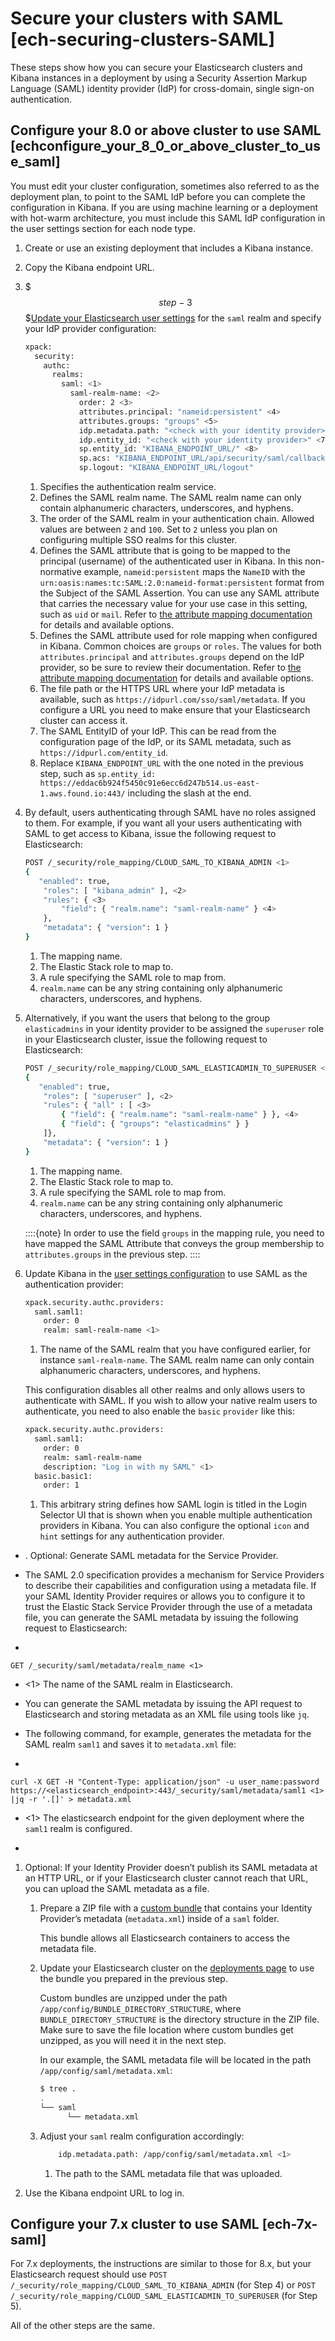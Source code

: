 # Secure your clusters with SAML [ech-securing-clusters-SAML]

These steps show how you can secure your Elasticsearch clusters and Kibana instances in a deployment by using a Security Assertion Markup Language (SAML) identity provider (IdP) for cross-domain, single sign-on authentication.


## Configure your 8.0 or above cluster to use SAML [echconfigure_your_8_0_or_above_cluster_to_use_saml]

You must edit your cluster configuration, sometimes also referred to as the deployment plan, to point to the SAML IdP before you can complete the configuration in Kibana. If you are using machine learning or a deployment with hot-warm architecture, you must include this SAML IdP configuration in the user settings section for each node type.

1. Create or use an existing deployment that includes a Kibana instance.
2. Copy the Kibana endpoint URL.
3. $$$step-3$$$[Update your Elasticsearch user settings](../../../deploy-manage/deploy/elastic-cloud/edit-stack-settings.md) for the `saml` realm and specify your IdP provider configuration:

    ```sh
    xpack:
      security:
        authc:
          realms:
            saml: <1>
              saml-realm-name: <2>
                order: 2 <3>
                attributes.principal: "nameid:persistent" <4>
                attributes.groups: "groups" <5>
                idp.metadata.path: "<check with your identity provider>" <6>
                idp.entity_id: "<check with your identity provider>" <7>
                sp.entity_id: "KIBANA_ENDPOINT_URL/" <8>
                sp.acs: "KIBANA_ENDPOINT_URL/api/security/saml/callback"
                sp.logout: "KIBANA_ENDPOINT_URL/logout"
    ```

    1. Specifies the authentication realm service.
    2. Defines the SAML realm name. The SAML realm name can only contain alphanumeric characters, underscores, and hyphens.
    3. The order of the SAML realm in your authentication chain. Allowed values are between `2` and `100`. Set to `2` unless you plan on configuring multiple SSO realms for this cluster.
    4. Defines the SAML attribute that is going to be mapped to the principal (username) of the authenticated user in Kibana. In this  non-normative example, `nameid:persistent` maps the `NameID` with the `urn:oasis:names:tc:SAML:2.0:nameid-format:persistent` format from the Subject of the SAML Assertion. You can use any SAML attribute that carries the necessary value for your use case in this setting, such as `uid` or `mail`. Refer to [the attribute mapping documentation](/deploy-manage/users-roles/cluster-or-deployment-auth/saml.md#saml-attributes-mapping) for details and available options.
    5. Defines the SAML attribute used for role mapping when configured in Kibana. Common choices are `groups` or `roles`. The values for both `attributes.principal` and `attributes.groups` depend on the IdP provider, so be sure to review their documentation. Refer to [the attribute mapping documentation](/deploy-manage/users-roles/cluster-or-deployment-auth/saml.md#saml-attributes-mapping) for details and available options.
    6. The file path or the HTTPS URL where your IdP metadata is available, such as `https://idpurl.com/sso/saml/metadata`. If you configure a URL you need to make ensure that your Elasticsearch cluster can access it.
    7. The SAML EntityID of your IdP. This can be read from the configuration page of the IdP, or its SAML metadata, such as `https://idpurl.com/entity_id`.
    8. Replace `KIBANA_ENDPOINT_URL` with the one noted in the previous step, such as `sp.entity_id: https://eddac6b924f5450c91e6ecc6d247b514.us-east-1.aws.found.io:443/` including the slash at the end.

4. By default, users authenticating through SAML have no roles assigned to them. For example, if you want all your users authenticating with SAML to get access to Kibana, issue the following request to Elasticsearch:

    ```sh
    POST /_security/role_mapping/CLOUD_SAML_TO_KIBANA_ADMIN <1>
    {
       "enabled": true,
        "roles": [ "kibana_admin" ], <2>
        "rules": { <3>
            "field": { "realm.name": "saml-realm-name" } <4>
        },
        "metadata": { "version": 1 }
    }
    ```

    1. The mapping name.
    2. The Elastic Stack role to map to.
    3. A rule specifying the SAML role to map from.
    4. `realm.name` can be any string containing only alphanumeric characters, underscores, and hyphens.

5. Alternatively, if you want the users that belong to the group `elasticadmins` in your identity provider to be assigned the `superuser` role in your Elasticsearch cluster, issue the following request to Elasticsearch:

    ```sh
    POST /_security/role_mapping/CLOUD_SAML_ELASTICADMIN_TO_SUPERUSER <1>
    {
       "enabled": true,
        "roles": [ "superuser" ], <2>
        "rules": { "all" : [ <3>
            { "field": { "realm.name": "saml-realm-name" } }, <4>
            { "field": { "groups": "elasticadmins" } }
        ]},
        "metadata": { "version": 1 }
    }
    ```

    1. The mapping name.
    2. The Elastic Stack role to map to.
    3. A rule specifying the SAML role to map from.
    4. `realm.name` can be any string containing only alphanumeric characters, underscores, and hyphens.


    ::::{note}
    In order to use the field `groups` in the mapping rule, you need to have mapped the SAML Attribute that conveys the group membership to `attributes.groups` in the previous step.
    ::::

6. Update Kibana in the [user settings configuration](../../../deploy-manage/deploy/elastic-cloud/edit-stack-settings.md) to use SAML as the authentication provider:

    ```sh
    xpack.security.authc.providers:
      saml.saml1:
        order: 0
        realm: saml-realm-name <1>
    ```

    1. The name of the SAML realm that you have configured earlier, for instance `saml-realm-name`. The SAML realm name can only contain alphanumeric characters, underscores, and hyphens.


    This configuration disables all other realms and only allows users to authenticate with SAML. If you wish to allow your native realm users to authenticate, you need to also enable the `basic` `provider` like this:

    ```sh
    xpack.security.authc.providers:
      saml.saml1:
        order: 0
        realm: saml-realm-name
        description: "Log in with my SAML" <1>
      basic.basic1:
        order: 1
    ```

    1. This arbitrary string defines how SAML login is titled in the Login Selector UI that is shown when you enable multiple authentication providers in Kibana. You can also configure the optional `icon` and `hint` settings for any authentication provider.



+ . Optional: Generate SAML metadata for the Service Provider.

+ The SAML 2.0 specification provides a mechanism for Service Providers to describe their capabilities and configuration using a metadata file. If your SAML Identity Provider requires or allows you to configure it to trust the Elastic Stack Service Provider through the use of a metadata file, you can generate the SAML metadata by issuing the following request to Elasticsearch:

+

```console
GET /_security/saml/metadata/realm_name <1>
```

+ <1> The name of the SAML realm in Elasticsearch.

+ You can generate the SAML metadata by issuing the API request to Elasticsearch and storing metadata as an XML file using tools like `jq`.

+ The following command, for example, generates the metadata for the SAML realm `saml1` and saves it to `metadata.xml` file:

+

```console
curl -X GET -H "Content-Type: application/json" -u user_name:password https://<elasticsearch_endpoint>:443/_security/saml/metadata/saml1 <1>
|jq -r '.[]' > metadata.xml
```

+ <1> The elasticsearch endpoint for the given deployment where the `saml1` realm is configured.

+

1. Optional: If your Identity Provider doesn’t publish its SAML metadata at an HTTP URL, or if your Elasticsearch cluster cannot reach that URL, you can upload the SAML metadata as a file.

    1. Prepare a ZIP file with a [custom bundle](../../../deploy-manage/deploy/elastic-cloud/upload-custom-plugins-bundles.md) that contains your Identity Provider’s metadata (`metadata.xml`) inside of a `saml` folder.

        This bundle allows all Elasticsearch containers to access the metadata file.

    2. Update your Elasticsearch cluster on the [deployments page](../../../deploy-manage/deploy/elastic-cloud/add-plugins-provided-with-elastic-cloud-hosted.md) to use the bundle you prepared in the previous step.


        Custom bundles are unzipped under the path `/app/config/BUNDLE_DIRECTORY_STRUCTURE`, where `BUNDLE_DIRECTORY_STRUCTURE` is the directory structure in the ZIP file. Make sure to save the file location where custom bundles get unzipped, as you will need it in the next step.

        In our example, the SAML metadata file will be located in the path `/app/config/saml/metadata.xml`:

        ```sh
        $ tree .
        .
        └── saml
              └── metadata.xml
        ```

    3. Adjust your `saml` realm configuration accordingly:

        ```sh
            idp.metadata.path: /app/config/saml/metadata.xml <1>
        ```

        1. The path to the SAML metadata file that was uploaded.

2. Use the Kibana endpoint URL to log in.


## Configure your 7.x cluster to use SAML [ech-7x-saml]

For 7.x deployments, the instructions are similar to those for 8.x, but your Elasticsearch request should use `POST /_security/role_mapping/CLOUD_SAML_TO_KIBANA_ADMIN` (for Step 4) or `POST /_security/role_mapping/CLOUD_SAML_ELASTICADMIN_TO_SUPERUSER` (for Step 5).

All of the other steps are the same.


